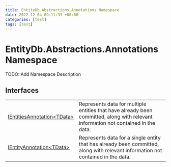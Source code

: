```yaml
---
title: EntityDb.Abstractions.Annotations Namespace
date: 2022-12-04 09:11:33 +00:00
categories: [test]
tags: [test]
---
```


# EntityDb.Abstractions.Annotations Namespace

TODO: Add Namespace Description

## Interfaces
<table><tr><td><a href='dotnet-entitydb-abstractions-annotations-ientitiesannotation`1'>IEntitiesAnnotation&lt;TData&gt;</a></td><td>
Represents data for multiple entities that have already been committed, along with relevant information not
contained
in the data.
</td></tr><tr><td><a href='dotnet-entitydb-abstractions-annotations-ientityannotation`1'>IEntityAnnotation&lt;TData&gt;</a></td><td>
Represents data for a single entity that has already been committed, along with relevant information not contained
in the data.
</td></tr></table>
